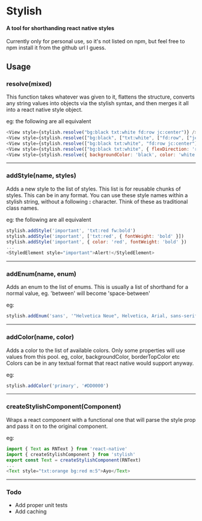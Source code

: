 # Stylish

#### A tool for shorthanding react native styles

Currently only for personal use, so it's not listed on npm, but feel free to npm install it from the github url I guess.

## Usage

### resolve(mixed)
This function takes whatever was given to it, flattens the structure, converts any string values into objects via the stylish syntax, and then merges it all into a react native style object.

eg: the following are all equivalent
```javascript
<View style={stylish.resolve("bg:black txt:white fd:row jc:center")} />
<View style={stylish.resolve(["bg:black", ["txt:white", ["fd:row", ["jc:center"]]]])} />
<View style={stylish.resolve(["bg:black txt:white", "fd:row jc:center"])} />
<View style={stylish.resolve(["bg:black txt:white", { flexDirection: 'row', justifyContent: 'center' }])} />
<View style={stylish.resolve({ backgroundColor: 'black', color: 'white', flexDirection: 'row', justifyContent: 'center' }])} />
```

---

### addStyle(name, styles)
Adds a new style to the list of styles. This list is for reusable chunks of styles. This can be in any format. You can use these style names within a stylish string, without a following **:** character. Think of these as traditional class names.

eg: the following are all equivalent
```javascript
stylish.addStyle('important', 'txt:red fw:bold')
stylish.addStyle('important', ['txt:red', { fontWeight: 'bold' }])
stylish.addStyle('important', { color: 'red', fontWeight: 'bold' })
...
<StyledElement style="important">Alert!</StyledElement>
```

---

### addEnum(name, enum)
Adds an enum to the list of enums. This is usually a list of shorthand for a normal value, eg. 'between' will become 'space-between'

eg: 
```javascript
stylish.addEnum('sans', '"Helvetica Neue", Helvetica, Arial, sans-serif')
```

---

### addColor(name, color)
Adds a color to the list of available colors. Only some properties will use values from this pool. eg, color, backgroundColor, borderTopColor etc
Colors can be in any textual format that react native would support anyway.

eg:
```javascript
stylish.addColor('primary', '#DD0000')
```

---

### createStylishComponent(Component)
Wraps a react component with a functional one that will parse the style prop and pass it on to the original component.

eg:
```javascript
import { Text as RNText } from 'react-native'
import { createStylishComponent } from 'stylish'
export const Text = createStylishComponent(RNText)
...
<Text style="txt:orange bg:red m:5">Ayo</Text>
```

---

### Todo

 - Add proper unit tests
 - Add caching